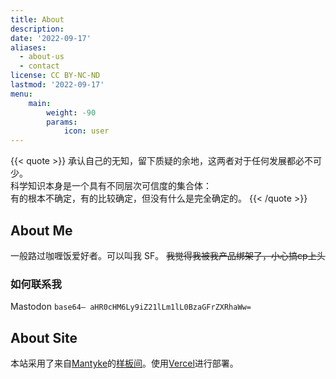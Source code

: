 ```yaml
---
title: About
description: 
date: '2022-09-17'
aliases:
  - about-us
  - contact
license: CC BY-NC-ND
lastmod: '2022-09-17'
menu:
    main: 
        weight: -90
        params:
            icon: user
---
```


{{< quote >}}
承认自己的无知，留下质疑的余地，这两者对于任何发展都必不可少。<br/>
科学知识本身是一个具有不同层次可信度的集合体：<br/>
有的根本不确定，有的比较确定，但没有什么是完全确定的。
{{< /quote >}}


## About Me

一般路过咖喱饭爱好者。可以叫我 SF。
~~我觉得我被我产品绑架了，小心搞cp上头~~

### 如何联系我

Mastodon `base64– aHR0cHM6Ly9iZ21lLm1lL0BzaGFrZXRhaWw=`

## About Site

本站采用了来自[Mantyke](https://github.com/Mantyke)的[样板间](https://github.com/Mantyke/Hugo-stack-theme-mod)。使用[Vercel](https://vercel.com/)进行部署。
